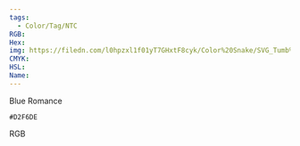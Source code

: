 ```yaml
---
tags:
  - Color/Tag/NTC
RGB:
Hex:
img: https://filedn.com/l0hpzxl1f01yT7GHxtF8cyk/Color%20Snake/SVG_Tumb%20Mass%20No%20Name/D2F6DE.svg
CMYK:
HSL:
Name:
---
```

Blue Romance
```palette
#D2F6DE
```
RGB
